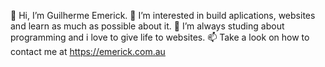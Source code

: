 👋 Hi, I’m Guilherme Emerick.
👀 I’m interested in build aplications, websites and learn as much as possible about it.
🌱 I’m always studing about programming and i love to give life to websites.
📫 Take a look on how to contact me at https://emerick.com.au
